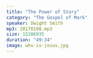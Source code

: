 ```yaml
---
title: "The Power of Story"
category: "The Gospel of Mark"
speaker: Dwight Smith
mp3: 20170108.mp3
size: 15286935
duration: "49:34"
image: who-is-jesus.jpg
---
```

